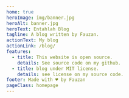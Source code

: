 ```yaml
---
home: true
heroImage: img/banner.jpg
heroAlt: banner.jpg
heroText: Entahlah Blog
tagline: A blog written by Fauzan.
actionText: My blog
actionLink: /blog/
features:
  - title: This website is open source.
    details: See source code on my github.
  - title: blog under MIT license.
    details: see license on my source code.
footer: Made with ♥️ by Fauzan
pageClass: homepage
---
```

